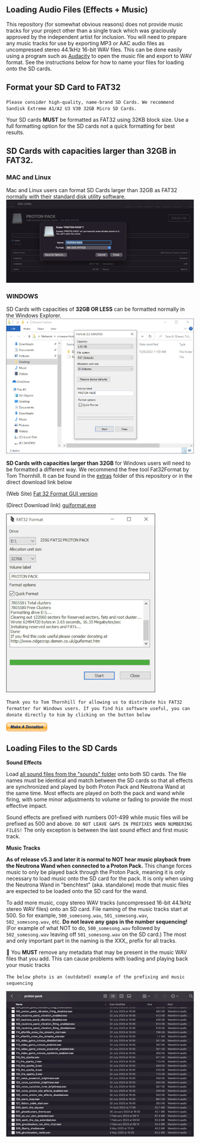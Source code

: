 ## Loading Audio Files (Effects + Music)

This repository (for somewhat obvious reasons) does not provide music tracks for your project other than a single track which was graciously approved by the independent artist for inclusion. You will need to prepare any music tracks for use by exporting MP3 or AAC audio files as uncompressed stereo 44.1kHz 16-bit WAV files. This can be done easily using a program such as [Audacity](https://www.audacityteam.org/) to open the music file and export to WAV format. See the instructions below for how to name your files for loading onto the SD cards.

## Format your SD Card to FAT32
`Please consider high-quality, name-brand SD Cards. We recommend Sandisk Extreme A1/A2 U3 V30 32GB Micro SD Cards.`

Your SD cards **MUST** be formatted as FAT32 using 32KB block size. Use a full formatting option for the SD cards not a quick formatting for best results.

## SD Cards with capacities larger than 32GB in FAT32.

### MAC and Linux
Mac and Linux users can format SD Cards larger than 32GB as FAT32 normally with their standard disk utility software.
![Mac and Linux Formatting](images/macfat32.jpg)

### WINDOWS
SD Cards with capacities of **32GB OR LESS** can be formatted normally in the Windows Explorer.
![Mac and Linux Formatting](images/fat32windows.jpg)

**SD Cards with capacities larger than 32GB** for Windows users will need to be formatted a different way. We recommend the free tool Fat32Format by Tom Thornhill. It can be found in the [extras](https://github.com/gpstar81/GPStar-proton-pack/extras/) folder of this repository or in the direct download link below

(Web Site)
[Fat 32 Format GUI version](http://ridgecrop.co.uk/index.htm?guiformat.htm)

(Direct Download link)
[guiformat.exe](https://github.com/gpstar81/GPStar-proton-pack/extras/sound/guiformat.exe?raw=1)

![fat32formatter](images/fat32.jpg)

`Thank you to Tom Thornhill for allowing us to distribute his FAT32 formatter for Windows users. If you find his software useful, you can donate directly to him by clicking on the button below`

[![Tom Thornhill donate](images/donate.gif)](https://www.paypal.com/webapps/shoppingcart?flowlogging_id=f8611276523bf&mfid=1690302003463_f8611276523bf#/checkout/openButton)

## Loading Files to the SD Cards

**Sound Effects**

Load [all sound files from the "sounds" folder](https://github.com/gpstar81/GPStar-proton-pack/sounds/) onto both SD cards. The file names must be identical and match between the SD cards so that all effects are synchronized and played by both Proton Pack and Neutrona Wand at the same time. Most effects are played on both the pack and wand while firing, with some minor adjustments to volume or fading to provide the most effective impact.

Sound effects are prefixed with numbers 001-499 while music files will be prefixed as 500 and above. `DO NOT LEAVE GAPS IN PREFIXES WHEN NUMBERING FILES!` The only exception is between the last sound effect and first music track.

**Music Tracks**

**As of release v5.3 and later it is normal to NOT hear music playback from the Neutrona Wand when connected to a Proton Pack.** This change forces music to only be played back through the Proton Pack, meaning it is only necessary to load music onto the SD card for the pack. It is only when using the Neutrona Wand in "benchtest" (aka. standalone) mode that music files are expected to be loaded onto the SD card for the wand.

To add more music, copy stereo WAV tracks (uncompressed 16-bit 44.1kHz stereo WAV files) onto an SD card. File naming of the music tracks start at 500. So for example, `500_somesong.wav`, `501_somesong.wav`, `502_somesong.wav`, etc. **Do not leave any gaps in the number sequencing!** (For example of what NOT to do, `500_somesong.wav` followed by `502_somesong.wav` leaving off `501_somesong.wav` on the SD card.) The most and only important part in the naming is the XXX_ prefix for all tracks.

📝 You **MUST** remove any metadata that may be present in the music WAV files that you add. This can cause problems with loading and playing back your music tracks

`The below photo is an (outdated) example of the prefixing and music sequencing`

![audio example](images/audioexample.jpg)


